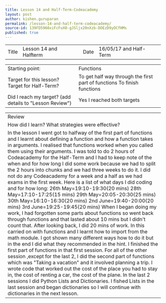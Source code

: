 ```yaml
---
title: Lesson 14 and Half-Term-Codeacademy
layout: post
author: kishen.guruparan
permalink: /lesson-14-and-half-term-codeacademy/
source-id: 139FD5960xiFcFuX0-gJSljx20nXzb-DOEzD9yOCfHMs
published: true
---
```

<table>
  <tr>
    <td>Title</td>
    <td>Lesson 14 and Halfterm</td>
    <td>Date</td>
    <td>16/05/17 and Half- Term</td>
  </tr>
</table>


<table>
  <tr>
    <td>Starting point:</td>
    <td>Functions</td>
  </tr>
  <tr>
    <td>Target for this lesson?
Target for Half-Term?</td>
    <td>To get half way through the first part of functions
To finish functions </td>
  </tr>
  <tr>
    <td>Did I reach my target? 
(add details to "Lesson Review")</td>
    <td>Yes I reached both targets</td>
  </tr>
</table>


<table>
  <tr>
    <td>Review</td>
  </tr>
  <tr>
    <td>How did I learn? What strategies were effective? </td>
  </tr>
  <tr>
    <td>In the lesson I went got to halfway of the first part of functions and I learnt about defining a function and how a function takes in arguments. I realised that functions worked when you called them using their arguments. I was told to do 2 hours of Codeacademy for the Half-Term and I had to keep note of the when and for how long I did some work because we had to split the 2 hours into chunks and we had three weeks to do it. I did not do any Codeacademy for a week and a half as we had exams in the first week. Here is a list of what days I did coding and for how long:
26th May=19:10-19:30(20 mins)28th May=17:10-17:25(15 mins)
29th May=20:05-20:30(25 mins)
30th May=16:10-16:30(20 mins)
2nd June=19:40-20:00(20 mins)
3rd June=19:25-19:45(20 mins)
When I began doing my work, I had forgotten some parts about functions so went back through functions and that lasted about 10 mins but I didn't count that. After looking back, I did 20 mins of work. In this carried on with functions and I learnt how to import from the math module. I got shown many different ways how to do it but in the end I did what they recommended in the hint. I finished the first part of functions in that first session.  For all of the other session ,except for the last 2, I did the second part of functions which was "Taking a vacation" and it involved planning a trip. I wrote code that worked out the cost of the place you had to stay in, the cost of renting a car, the cost of the plane.
In the last 2 sessions I did Python Lists and Dictionaries. I fished Lists in the last session and began dictionaries so I will continue with dictionaries in the next lesson.



</td>
  </tr>
</table>


